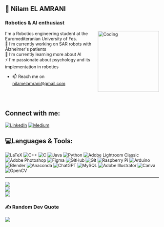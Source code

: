 ## 💫 Nilam EL AMRANI
###  Robotics & AI enthusiast <br>
<img align="right" alt="Coding" width="200" height="200" src="https://github.com/46orionis/46orionis/assets/65911052/3d6f5d91-7cf4-43a5-a38a-268b95ab80cf">

I'm a Robotics engineering student at the Euromediteranian University of Fes. <br>
🔭 I’m currently working on SAR robots with Alzheimer's patients<br>🌱 I’m currently learning more about AI<br>⚡ I'm passionate about psychology and its implementation in  robotics <br>


- 📫  Reach me on <nilamelamrani@gmail.com>

<br><br>

## Connect with me:
[![LinkedIn](https://img.shields.io/badge/LinkedIn-%230077B5.svg?logo=linkedin&logoColor=white)](https://linkedin.com/in/www.linkedin.com/in/nilam-el-amrani) [![Medium](https://img.shields.io/badge/Medium-12100E?logo=medium&logoColor=white)](https://medium.com/@https://medium.com/@nilamelamrani) 

## 💻Languages & Tools:
![LaTeX](https://img.shields.io/badge/latex-%23008080.svg?style=flat&logo=latex&logoColor=white) ![C++](https://img.shields.io/badge/c++-%2300599C.svg?style=flat&logo=c%2B%2B&logoColor=white) ![C](https://img.shields.io/badge/c-%2300599C.svg?style=flat&logo=c&logoColor=white) ![Java](https://img.shields.io/badge/java-%23ED8B00.svg?style=flat&logo=openjdk&logoColor=white) ![Python](https://img.shields.io/badge/python-3670A0?style=flat&logo=python&logoColor=ffdd54) ![Adobe Lightroom Classic](https://img.shields.io/badge/Adobe%20Lightroom%20Classic-31A8FF.svg?style=flat&logo=Adobe%20Lightroom%20Classic&logoColor=white) ![Adobe Photoshop](https://img.shields.io/badge/adobe%20photoshop-%2331A8FF.svg?style=flat&logo=adobe%20photoshop&logoColor=white) ![Figma](https://img.shields.io/badge/figma-%23F24E1E.svg?style=flat&logo=figma&logoColor=white) ![GitHub](https://img.shields.io/badge/github-%23121011.svg?style=flat&logo=github&logoColor=white) ![Git](https://img.shields.io/badge/git-%23F05033.svg?style=flat&logo=git&logoColor=white) ![Raspberry Pi](https://img.shields.io/badge/-RaspberryPi-C51A4A?style=flat&logo=Raspberry-Pi) ![Arduino](https://img.shields.io/badge/-Arduino-00979D?style=flat&logo=Arduino&logoColor=white)  ![Blender](https://img.shields.io/badge/blender-%23F5792A.svg?style=flat&logo=blender&logoColor=white) ![Anaconda](https://img.shields.io/badge/Anaconda-%2344A833.svg?style=flat&logo=anaconda&logoColor=white) 
![ChatGPT](https://img.shields.io/badge/chatGPT-74aa9c?style=flat&logo=openai&logoColor=white) ![MySQL](https://img.shields.io/badge/mysql-4479A1.svg?style=flat&logo=mysql&logoColor=white) ![Adobe Illustrator](https://img.shields.io/badge/adobe%20illustrator-%23FF9A00.svg?style=flat&logo=adobe%20illustrator&logoColor=white) ![Canva](https://img.shields.io/badge/Canva-%2300C4CC.svg?style=flat&logo=Canva&logoColor=white) ![OpenCV](https://img.shields.io/badge/opencv-%23white.svg?style=flat&logo=opencv&logoColor=white)
<!--![ROS](https://img.shields.io/badge/ros-%230A0FF9.svg?style=flat&logo=ros&logoColor=white)![Unreal Engine](https://img.shields.io/badge/unrealengine-%23313131.svg?style=flat&logo=unrealengine&logoColor=white)-->
---
![](https://github-readme-stats.vercel.app/api?username=46orionis&theme=dracula&hide_border=false&include_all_commits=true&count_private=true)<br/>
![](https://github-readme-streak-stats.herokuapp.com/?user=46orionis&theme=dracula&hide_border=false)<br/>
![](https://github-readme-stats.vercel.app/api/top-langs/?username=46orionis&theme=dracula&hide_border=false&include_all_commits=true&count_private=true&layout=compact)

### ✍️ Random Dev Quote
![](https://quotes-github-readme.vercel.app/api?type=horizontal&theme=radical)

<!-- Proudly created with GPRM ( https://gprm.itsvg.in ) -->
